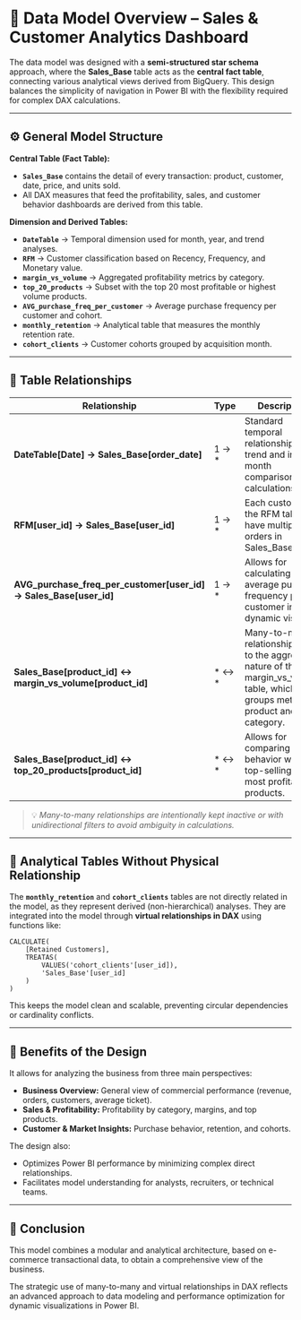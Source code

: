 # 🧩 Data Model Overview – Sales & Customer Analytics Dashboard

The data model was designed with a **semi-structured star schema** approach, where the **Sales_Base** table acts as the **central fact table**, connecting various analytical views derived from BigQuery.
This design balances the simplicity of navigation in Power BI with the flexibility required for complex DAX calculations.

---

## ⚙️ General Model Structure

**Central Table (Fact Table):**
* **`Sales_Base`** contains the detail of every transaction: product, customer, date, price, and units sold.
* All DAX measures that feed the profitability, sales, and customer behavior dashboards are derived from this table.

**Dimension and Derived Tables:**
* **`DateTable`** → Temporal dimension used for month, year, and trend analyses.
* **`RFM`** → Customer classification based on Recency, Frequency, and Monetary value.
* **`margin_vs_volume`** → Aggregated profitability metrics by category.
* **`top_20_products`** → Subset with the top 20 most profitable or highest volume products.
* **`AVG_purchase_freq_per_customer`** → Average purchase frequency per customer and cohort.
* **`monthly_retention`** → Analytical table that measures the monthly retention rate.
* **`cohort_clients`** → Customer cohorts grouped by acquisition month.

---

## 🔗 Table Relationships

| Relationship | Type | Description | Filter Direction |
|-----------|------|--------------|--------------------|
| **DateTable[Date] → Sales_Base[order_date]** | 1 → * | Standard temporal relationship for trend and inter-month comparison calculations. | ↔ Bidirectional |
| **RFM[user_id] → Sales_Base[user_id]** | 1 → * | Each customer in the RFM table can have multiple orders in Sales_Base. | From RFM to Sales_Base |
| **AVG_purchase_freq_per_customer[user_id] → Sales_Base[user_id]** | 1 → * | Allows for calculating average purchase frequency per customer in dynamic visuals. | From AVG_purchase_freq to Sales_Base |
| **Sales_Base[product_id] ↔ margin_vs_volume[product_id]** | * ↔ * | Many-to-many relationship due to the aggregated nature of the margin_vs_volume table, which groups metrics by product and category. | Filter controlled using DAX measures. |
| **Sales_Base[product_id] ↔ top_20_products[product_id]** | * ↔ * | Allows for comparing global behavior with the top-selling or most profitable products. | Filter controlled using DAX measures. |

> 💡 *Many-to-many relationships are intentionally kept inactive or with unidirectional filters to avoid ambiguity in calculations.*

---

## 🧠 Analytical Tables Without Physical Relationship

The **`monthly_retention`** and **`cohort_clients`** tables are not directly related in the model, as they represent derived (non-hierarchical) analyses.
They are integrated into the model through **virtual relationships in DAX** using functions like:

```DAX
CALCULATE(
    [Retained Customers],
    TREATAS(
        VALUES('cohort_clients'[user_id]),
        'Sales_Base'[user_id]
    )
)
```
This keeps the model clean and scalable, preventing circular dependencies or cardinality conflicts.

---

## 🧭 Benefits of the Design

It allows for analyzing the business from three main perspectives:
* **Business Overview:** General view of commercial performance (revenue, orders, customers, average ticket).
* **Sales & Profitability:** Profitability by category, margins, and top products.
* **Customer & Market Insights:** Purchase behavior, retention, and cohorts.

The design also:
* Optimizes Power BI performance by minimizing complex direct relationships.
* Facilitates model understanding for analysts, recruiters, or technical teams.

---

## 📘 Conclusion

This model combines a modular and analytical architecture, based on e-commerce transactional data, to obtain a comprehensive view of the business.

The strategic use of many-to-many and virtual relationships in DAX reflects an advanced approach to data modeling and performance optimization for dynamic visualizations in Power BI.

